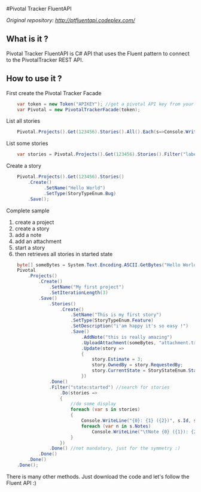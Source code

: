 #Pivotal Tracker FluentAPI

_Original repository: http://ptfluentapi.codeplex.com/_

## What is it ?
Pivotal Tracker FluentAPI is C# API that uses the Fluent pattern to connect to the PivotalTracker REST API.

## How to use it ?

First create the Pivotal Tracker Facade

```csharp
	var token = new Token("APIKEY"); //get a pivotal API key from your Profile
	var Pivotal = new PivotalTrackerFacade(token);
```

List all stories

```csharp
	Pivotal.Projects().Get(123456).Stories().All().Each(s=>Console.WriteLine("{0} : {1}", s.Name, s.Description));
```	
	
List some stories
	
```csharp	
	var stories = Pivotal.Projects().Get(123456).Stories().Filter("label:ui state:delivered");
```
	
Create a story
	
```csharp	
	Pivotal.Projects().Get(123456).Stories()
		.Create()
			  .SetName("Hello World")
			  .SetType(StoryTypeEnum.Bug)
		.Save();
```
		
Complete sample

1. create a project
2. create a story
3. add a note
4. add an attachment
5. start a story
6. then retrieves all stories in started state
	
```csharp	
	byte[] someBytes = System.Text.Encoding.ASCII.GetBytes("Hello World"); //Some bytes
	Pivotal
		.Projects()
			.Create()
				.SetName("My first project")
				.SetIterationLength(3)
			.Save()
				.Stories()
					.Create()
						.SetName("This is my first story")
						.SetType(StoryTypeEnum.Feature)
						.SetDescription("i'am happy it's so easy !")
						.Save() 
							.AddNote("this is really amazing")
							.UploadAttachment(someBytes, "attachment.txt", "text/plain")
							.Update(story =>
							{
								story.Estimate = 3;
								story.OwnedBy = story.RequestedBy;
								story.CurrentState = StoryStateEnum.Started;
							})
				.Done()
				.Filter("state:started") //search for stories
					.Do(stories =>
					{
						//do some display
						foreach (var s in stories)
						{
							Console.WriteLine("{0}: {1} ({2})", s.Id, s.Name, s.Type);
							foreach (var n in s.Notes)
								Console.WriteLine("\tNote {0} ({1}): {2}", n.Id, n.Description, n.NoteDate);
						}
					})
				.Done() //not mandatory, just for the symmetry :)
			.Done()
		.Done()
	.Done();
```

There is many other methods. Just download the code and let's follow the Fluent API :)